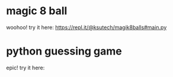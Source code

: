 # magic 8 ball
woohoo!
try it here:
https://repl.it/@ksutech/magik8balls#main.py

# python guessing game
epic!
try it here:
